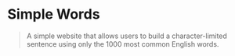 # Simple Words
> A simple website that allows users to build a character-limited sentence using only the 1000 most common English words.
